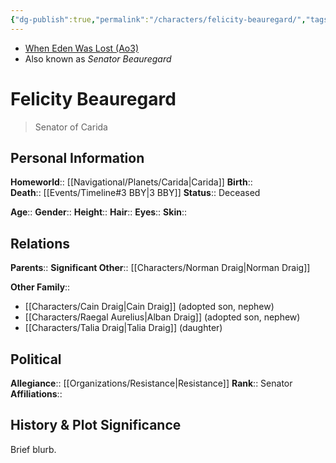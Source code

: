 ```yaml
---
{"dg-publish":true,"permalink":"/characters/felicity-beauregard/","tags":["senator","forcesensitive","unfinished"],"noteIcon":"saber1"}
---
```


- [When Eden Was Lost (Ao3)](https://archiveofourown.org/works/19334440/chapters/45992584)
- Also known as *Senator Beauregard*
# Felicity Beauregard
>Senator of Carida

## Personal Information

**Homeworld**::  [[Navigational/Planets/Carida\|Carida]]
**Birth**::  
**Death**::  [[Events/Timeline#3 BBY\|3 BBY]]
**Status**::  Deceased

**Age**:: 
**Gender**:: 
**Height**:: 
**Hair**:: 
**Eyes**:: 
**Skin**:: 

## Relations

**Parents**:: 
**Significant Other**::  [[Characters/Norman Draig\|Norman Draig]] 

**Other Family**::
- [[Characters/Cain Draig\|Cain Draig]] (adopted son, nephew)
- [[Characters/Raegal Aurelius\|Alban Draig]] (adopted son, nephew)
- [[Characters/Talia Draig\|Talia Draig]] (daughter)

## Political

**Allegiance**::  [[Organizations/Resistance\|Resistance]]
**Rank**::  Senator
**Affiliations**::  

## History & Plot Significance

Brief blurb.